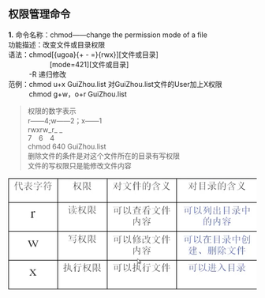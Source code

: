 ## 权限管理命令<br/>
**1.** 命令名称：chmod——change the permission mode of a file<br/>
功能描述：改变文件或目录权限<br/>
语法：chmod[{ugoa}{+ - =}{rwx}][文件或目录]<br/>
&emsp;&emsp;&emsp;&emsp;&emsp;&emsp;[mode=421][文件或目录]<br/>
&emsp;&emsp;&emsp;-R 递归修改<br/>
范例：chmod u+x GuiZhou.list 对GuiZhou.list文件的User加上X权限<br/>
&emsp;&emsp;&emsp;chmod g+w，o+r GuiZhou.list<br/>
>权限的数字表示<br/>
r——4;w——2；x——1<br/>
rwxrw_r_ _<br/>
7&emsp;6&emsp;4<br/>
chmod 640 GuiZhou.list<br/>
删除文件的条件是对这个文件所在的目录有写权限<br/>
文件的写权限只是能修改文件内容<br/>

![权限含义](https://github.com/Sudin-Sophy/Linux-Note/blob/master/%E6%9D%83%E9%99%90%E5%AD%97%E7%AC%A6%E5%90%AB%E4%B9%89.png)

